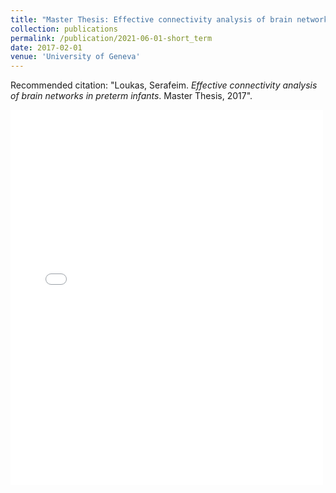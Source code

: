 ```yaml
---
title: "Master Thesis: Effective connectivity analysis of brain networks in preterm infants"
collection: publications
permalink: /publication/2021-06-01-short_term
date: 2017-02-01
venue: 'University of Geneva'
---
```


Recommended citation: "Loukas, Serafeim. *Effective connectivity analysis of brain networks in preterm infants*. Master Thesis, 2017".

<embed src="{{ site.baseurl }}/files/master_thesis.pdf" width="500" height="600" type='application/pdf'>